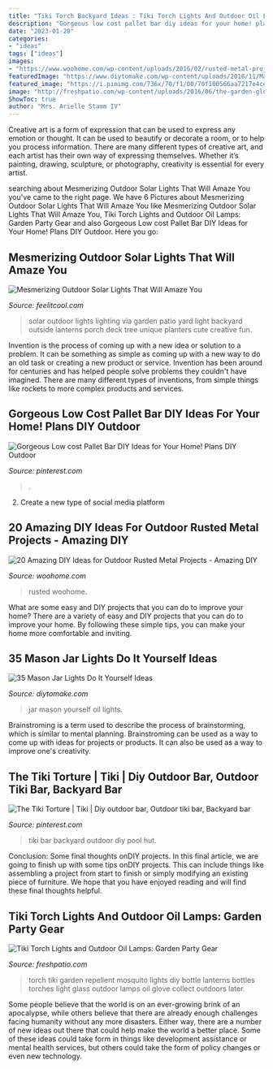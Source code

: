 ```yaml
---
title: "Tiki Torch Backyard Ideas : Tiki Torch Lights And Outdoor Oil Lamps: Garden Party Gear"
description: "Gorgeous low cost pallet bar diy ideas for your home! plans diy outdoor"
date: "2023-01-20"
categories:
- "ideas"
tags: ["ideas"]
images:
- "https://www.woohome.com/wp-content/uploads/2016/02/rusted-metal-projects-woohome-20.jpg"
featuredImage: "https://www.diytomake.com/wp-content/uploads/2016/11/Mason-Jar-Oil-Lamps.jpg"
featured_image: "https://i.pinimg.com/736x/70/f1/00/70f100566aa7217e4ce6251a02a4b3fe--tiki-hut-backyard-pool-tiki-bar.jpg?b=t"
image: "http://freshpatio.com/wp-content/uploads/2016/06/the-garden-glove-torch-table-lights.jpg"
ShowToc: true
author: "Mrs. Arielle Stamm IV"
---
```



Creative art is a form of expression that can be used to express any emotion or thought. It can be used to beautify or decorate a room, or to help you process information. There are many different types of creative art, and each artist has their own way of expressing themselves. Whether it’s painting, drawing, sculpture, or photography, creativity is essential for every artist.

	

		
searching about Mesmerizing Outdoor Solar Lights That Will Amaze You you've came to the right page. We have 6 Pictures about Mesmerizing Outdoor Solar Lights That Will Amaze You like Mesmerizing Outdoor Solar Lights That Will Amaze You, Tiki Torch Lights and Outdoor Oil Lamps: Garden Party Gear and also Gorgeous Low cost Pallet Bar DIY Ideas for Your Home! Plans DIY Outdoor. Here you go:
		
    
## Mesmerizing Outdoor Solar Lights That Will Amaze You

<img loading=lazy src="http://feelitcool.com/wp-content/uploads/2016/11/solar-outdoor-lighting-ideas16.jpg" onerror="this.onerror=null;this.src='https://tse4.mm.bing.net/th?id=OIP.5C5wzR_Klkuhr-jLr_Ke6AHaLF&amp;pid=15.1';" alt="Mesmerizing Outdoor Solar Lights That Will Amaze You">

_Source: feelitcool.com_

>solar outdoor lights lighting via garden patio yard light backyard outside lanterns porch deck tree unique planters cute creative fun. 

	

Invention is the process of coming up with a new idea or solution to a problem. It can be something as simple as coming up with a new way to do an old task or creating a new product or service. Invention has been around for centuries and has helped people solve problems they couldn't have imagined. There are many different types of inventions, from simple things like rockets to more complex products and services.

    
## Gorgeous Low Cost Pallet Bar DIY Ideas For Your Home! Plans DIY Outdoor

<img loading=lazy src="https://i.pinimg.com/736x/51/7a/43/517a433400beb94c2cd7024cf1e03eef.jpg" onerror="this.onerror=null;this.src='https://tse1.mm.bing.net/th?id=OIP.Ew8fK6ltKmvjXouh5_VRSwHaJ3&amp;pid=15.1';" alt="Gorgeous Low cost Pallet Bar DIY Ideas for Your Home! Plans DIY Outdoor">

_Source: pinterest.com_

>. 

	

2. Create a new type of social media platform

    
## 20 Amazing DIY Ideas For Outdoor Rusted Metal Projects - Amazing DIY

<img loading=lazy src="https://www.woohome.com/wp-content/uploads/2016/02/rusted-metal-projects-woohome-20.jpg" onerror="this.onerror=null;this.src='https://tse1.mm.bing.net/th?id=OIP.jf7RJsxj3QOG_gdf-MfN8QHaE6&amp;pid=15.1';" alt="20 Amazing DIY Ideas for Outdoor Rusted Metal Projects - Amazing DIY">

_Source: woohome.com_

>rusted woohome. 

	

What are some easy and DIY projects that you can do to improve your home?
There are a variety of easy and DIY projects that you can do to improve your home. By following these simple tips, you can make your home more comfortable and inviting.

    
## 35 Mason Jar Lights Do It Yourself Ideas

<img loading=lazy src="https://www.diytomake.com/wp-content/uploads/2016/11/Mason-Jar-Oil-Lamps.jpg" onerror="this.onerror=null;this.src='https://tse1.mm.bing.net/th?id=OIP.LYeLYZrj_-_4rki1Y7ibwgHaG2&amp;pid=15.1';" alt="35 Mason Jar Lights Do It Yourself Ideas">

_Source: diytomake.com_

>jar mason yourself oil lights. 

	

Brainstroming is a term used to describe the process of brainstorming, which is similar to mental planning. Brainstroming can be used as a way to come up with ideas for projects or products. It can also be used as a way to improve one's creativity.

    
## The Tiki Torture | Tiki | Diy Outdoor Bar, Outdoor Tiki Bar, Backyard Bar

<img loading=lazy src="https://i.pinimg.com/736x/70/f1/00/70f100566aa7217e4ce6251a02a4b3fe--tiki-hut-backyard-pool-tiki-bar.jpg?b=t" onerror="this.onerror=null;this.src='https://tse1.mm.bing.net/th?id=OIP.AzxyHVAXdoKmZ8MfmKsYjAHaLG&amp;pid=15.1';" alt="The Tiki Torture | Tiki | Diy outdoor bar, Outdoor tiki bar, Backyard bar">

_Source: pinterest.com_

>tiki bar backyard outdoor diy pool hut. 

	

Conclusion: Some final thoughts onDIY projects.
In this final article, we are going to finish up with some tips onDIY projects. This can include things like assembling a project from start to finish or simply modifying an existing piece of furniture. We hope that you have enjoyed reading and will find these final thoughts helpful.

    
## Tiki Torch Lights And Outdoor Oil Lamps: Garden Party Gear

<img loading=lazy src="http://freshpatio.com/wp-content/uploads/2016/06/the-garden-glove-torch-table-lights.jpg" onerror="this.onerror=null;this.src='https://tse1.mm.bing.net/th?id=OIP.ZVIP2_3MnFoGNcAFYVr_FgHaKe&amp;pid=15.1';" alt="Tiki Torch Lights and Outdoor Oil Lamps: Garden Party Gear">

_Source: freshpatio.com_

>torch tiki garden repellent mosquito lights diy bottle lanterns bottles torches light glass outdoor lamps oil glove collect outdoors later. 

	

Some people believe that the world is on an ever-growing brink of an apocalypse, while others believe that there are already enough challenges facing humanity without any more disasters. Either way, there are a number of new ideas out there that could help make the world a better place. Some of these ideas could take form in things like development assistance or mental health services, but others could take the form of policy changes or even new technology.

